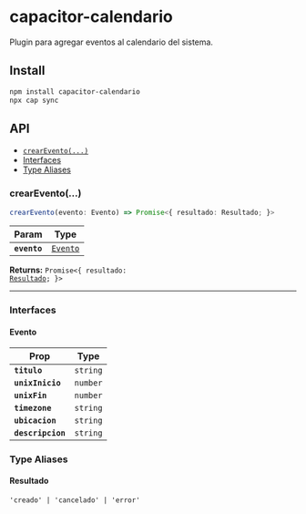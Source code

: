 # capacitor-calendario

Plugin para agregar eventos al calendario del sistema.

## Install

```bash
npm install capacitor-calendario
npx cap sync
```

## API

<docgen-index>

* [`crearEvento(...)`](#crearevento)
* [Interfaces](#interfaces)
* [Type Aliases](#type-aliases)

</docgen-index>

<docgen-api>
<!--Update the source file JSDoc comments and rerun docgen to update the docs below-->

### crearEvento(...)

```typescript
crearEvento(evento: Evento) => Promise<{ resultado: Resultado; }>
```

| Param        | Type                                      |
| ------------ | ----------------------------------------- |
| **`evento`** | <code><a href="#evento">Evento</a></code> |

**Returns:** <code>Promise&lt;{ resultado: <a href="#resultado">Resultado</a>; }&gt;</code>

--------------------


### Interfaces


#### Evento

| Prop              | Type                |
| ----------------- | ------------------- |
| **`titulo`**      | <code>string</code> |
| **`unixInicio`**  | <code>number</code> |
| **`unixFin`**     | <code>number</code> |
| **`timezone`**    | <code>string</code> |
| **`ubicacion`**   | <code>string</code> |
| **`descripcion`** | <code>string</code> |


### Type Aliases


#### Resultado

<code>'creado' | 'cancelado' | 'error'</code>

</docgen-api>
